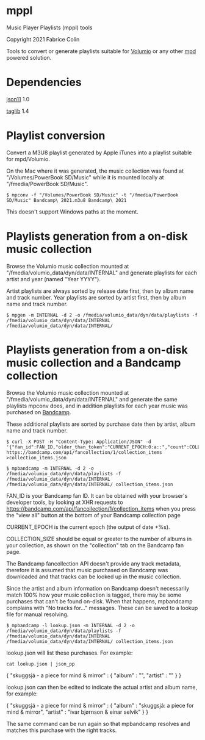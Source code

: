 # mppl
Music Player Playlists (mppl) tools

Copyright 2021 Fabrice Colin <fabrice dot colin at gmail dot com>

Tools to convert or generate playlists suitable for [Volumio](https://volumio.com/en/) or any other [mpd](https://www.musicpd.org/) powered solution.

# Dependencies

[json11](https://github.com/dropbox/json11) 1.0

[taglib](http://taglib.github.io/) 1.4

# Playlist conversion

Convert a M3U8 playlist generated by Apple iTunes into a playlist suitable for mpd/Volumio.

On the Mac where it was generated, the music collection was found at "/Volumes/PowerBook SD/Music" while it is mounted locally at "/fmedia/PowerBook SD/Music".

```shell
$ mpconv -f "/Volumes/PowerBook SD/Music" -t "/fmedia/PowerBook SD/Music" Bandcamp\ 2021.m3u8 Bandcamp\ 2021
```

This doesn't support Windows paths at the moment.

# Playlists generation from a on-disk music collection

Browse the Volumio music collection mounted at "/fmedia/volumio_data/dyn/data/INTERNAL" and generate playlists for each artist and year (named "Year YYYY").

Artist playlists are always sorted by release date first, then by album name and track number. Year playlists are sorted by artist first, then by album name and track number.

```shell
$ mpgen -m INTERNAL -d 2 -o /fmedia/volumio_data/dyn/data/playlists -f /fmedia/volumio_data/dyn/data/INTERNAL /fmedia/volumio_data/dyn/data/INTERNAL/
```

# Playlists generation from a on-disk music collection and a Bandcamp collection

Browse the Volumio music collection mounted at "/fmedia/volumio_data/dyn/data/INTERNAL" and generate the same playlists mpconv does, and in addition playlists for each year music was purchased on [Bandcamp](https://bandcamp.com/).

These additional playlists are sorted by purchase date then by artist, album name and track number.

```shell
$ curl -X POST -H "Content-Type: Application/JSON" -d '{"fan_id":FAN_ID,"older_than_token":"CURRENT_EPOCH:0:a::","count":COLLECTION_SIZE}' https://bandcamp.com/api/fancollection/1/collection_items >collection_items.json

$ mpbandcamp -m INTERNAL -d 2 -o /fmedia/volumio_data/dyn/data/playlists -f /fmedia/volumio_data/dyn/data/INTERNAL /fmedia/volumio_data/dyn/data/INTERNAL/ collection_items.json
```

FAN_ID is your Bandcamp fan ID. It can be obtained with your browser's developer tools, by looking at XHR requests to https://bandcamp.com/api/fancollection/1/collection_items when you press the "view all" button at the bottom of your Bandcamp collection page

CURRENT_EPOCH is the current epoch (the output of date +%s).

COLLECTION_SIZE should be equal or greater to the number of albums in your collection, as shown on the "collection" tab on the Bandcamp fan page.

The Bandcamp fancollection API doesn't provide any track metadata, therefore it is assumed that music purchased on Bandcamp was downloaded and that tracks can be looked up in the music collection.

Since the artist and album information on Bandcamp doesn't necessarily match 100% how your music collection is tagged, there may be some purchases that can't be found on-disk. When that happens, mpbandcamp complains with "No tracks for..." messages. These can be saved to a lookup file for manual resolving.

```shell
$ mpbandcamp -l lookup.json -m INTERNAL -d 2 -o /fmedia/volumio_data/dyn/data/playlists -f /fmedia/volumio_data/dyn/data/INTERNAL /fmedia/volumio_data/dyn/data/INTERNAL/ collection_items.json
```

lookup.json will list these purchases. For example:

```shell
cat lookup.json | json_pp
```

{
   "skuggsjá - a piece for mind & mirror" : {
      "album" : "",
      "artist" : ""
   }
}

lookup.json can then be edited to indicate the actual artist and album name, for example:

{
   "skuggsjá - a piece for mind & mirror" : {
      "album" : "skuggsjá: a piece for mind & mirror",
      "artist" : "ivar bjørnson & einar selvik"
   }
}

The same command can be run again so that mpbandcamp resolves and matches this purchase with the right tracks.

